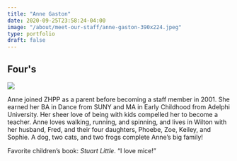 ```yaml
---
title: "Anne Gaston"
date: 2020-09-25T23:58:24-04:00
image: "/about/meet-our-staff/anne-gaston-390x224.jpeg"
type: portfolio
draft: false
---
```


## Four's

![](/about/meet-our-staff/anne-gaston-150x150.jpeg)

Anne joined ZHPP as a parent before becoming a staff member in 2001. She earned her BA in Dance from SUNY and MA in Early Childhood from Adelphi University. Her sheer love of being with kids compelled her to become a teacher. Anne loves walking, running, and spinning, and lives in Wilton with her husband, Fred, and their four daughters, Phoebe, Zoe, Keiley, and Sophie. A dog, two cats, and two frogs complete Anne’s big family!

Favorite children’s book: *Stuart Little*. “I love mice!”
